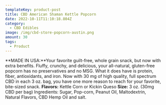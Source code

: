 ```yaml
---
templateKey: product-post
title: CBD American Shaman Kettle Popcorn
date: 2022-10-11T11:10:18.804Z
category:
  - CBD Edibles
image: /img/cbd-store-popcorn-austin.png
amount: 30
tags:
  - Product
---
```


**MADE IN USA:**Your favorite guilt-free, whole grain snack, but now with extra benefits. Fluffy, crunchy, and delicious, your all-natural, gluten-free popcorn has no preservatives and no MSG. What it does have is protein, fiber, antioxidants, and iron. Now with 30 mg of high quality, full spectrum CBD in each 3 oz. bag, you have one more reason to reach for your favorite, bite-sized snack. **Flavors:** Kettle Corn or Kickin Queso **Size:** 3 oz. (30mg CBD per bag) Ingredients: Sugar, Pop-corn, Peanut Oil, Maltodextrin, Natural Flavors, CBD Hemp Oil and salt.
